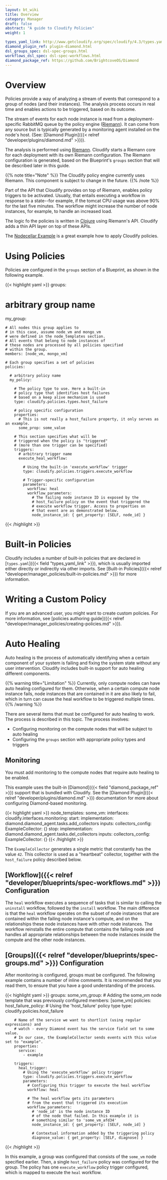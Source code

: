 ```yaml
---
layout: bt_wiki
title: Overview
category: Manager
draft: false
abstract: "A guide to Cloudify Policies"
weight: 1

types_yaml_link: http://www.getcloudify.org/spec/cloudify/4.3/types.yaml
diamond_plugin_ref: plugin-diamond.html
dsl_groups_spec: dsl-spec-groups.html
workflows_dsl_spec: dsl-spec-workflows.html
diamond_package_ref: https://github.com/BrightcoveOS/Diamond
---
```


# Overview

Policies provide a way of analyzing a stream of events that correspond to a group of nodes (and their instances).
The analysis process occurs in real time and enables actions to be triggered, based on its outcome.

The stream of events for each node instance is read from a deployment-specific RabbitMQ queue by the policy engine ([Riemann](http://riemann.io/)). It can come from any source but is typically generated by a monitoring agent installed on the node's host. (See: [Diamond Plugin]({{< relref "developer/plugins/diamond.md" >}})).

The analysis is performed using [Riemann](http://riemann.io/). Cloudify starts a Riemann core for each deployment with its own Riemann configuration. The Riemann configuration is generated, based on the Blueprint's `groups` section that will be described later in this guide.

{{% note title="Note" %}}
The Cloudify policy engine currently uses Riemann. This component is subject to change in the future.
{{% /note %}}

Part of the API that Cloudify provides on top of Riemann, enables policy triggers to be activated. Usually, that entails executing a workflow in response to a state--for example, if the tomcat CPU usage was above 90% for the last five minutes.
The workflow might increase the number of node instances, for example, to handle an increased load.

The logic fo the policies is written in [Clojure](http://clojure.org/) using Riemann's API. Cloudify adds a thin API layer on top of these APIs.

The [Nodecellar Example](https://github.com/cloudify-examples/nodecellar-auto-scale-auto-heal-blueprint) is a great example how to apply Cloudify policies.

# Using Policies

Policies are configured in the `groups` section of a Blueprint, as shown in the following example.

{{< highlight  yaml  >}}
groups:
  # arbitrary group name
  my_group:

    # All nodes this group applies to
    # in this case, assume node_vm and mongo_vm
    # were defined in the node_templates section.
    # All events that belong to node instances of
    # these nodes are processed by all policies specified
    # within the group.
    members: [node_vm, mongo_vm]

    # Each group specifies a set of policies
    policies:

      # arbitrary policy name
      my_policy:

        # The policy type to use. Here a built-in 
        # policy type that identifies host failures 
        # based on a keep alive mechanism is used
        type: cloudify.policies.types.host_failure

        # policy specific configuration
        properties:
          # This is not really a host_failure property, it only serves as an example.
          some_prop: some_value

        # This section specifies what will be
        # triggered when the policy is "triggered"
        # (more than one trigger can be specified)
        triggers:
          # arbitrary trigger name
          execute_heal_workflow:

            # Using the built-in 'execute_workflow' trigger
            type: cloudify.policies.triggers.execute_workflow

            # Trigger-specific configuration
            parameters:
              workflow: heal
              workflow_parameters:
                # The failing node instance ID is exposed by the
                # host_failure policy on the event that triggered the
                # execute workflow trigger. Access to properties on
                # that event are as demonstrated below.
                node_instance_id: { get_property: [SELF, node_id] }

{{< /highlight >}}

# Built-in Policies

Cloudify includes a number of built-in policies that are declared in [`types.yaml`]({{< field "types_yaml_link" >}}), which is usually imported either directly or indirectly via other imports. See [Built-in Policies]({{< relref "developer/manager_policies/built-in-policies.md" >}}) for more information.

# Writing a Custom Policy

If you are an advanced user, you might want to create custom policies. For more information, see [policies authoring guide]({{< relref "developer/manager_policies/creating-policies.md" >}}).

# Auto Healing

Auto healing is the process of automatically identifying when a certain component of your system is failing and fixing the system state without any user intervention. Cloudify includes built-in support for auto healing different components.

{{% warning title="Limitation" %}}
Currently, only compute nodes can have auto healing configured for them. Otherwise, when a certain compute node instance fails, node instances that are contained in it are also likely to fail, which in turn can cause the heal workflow to be triggered multiple times.
{{% /warning %}}

There are several items that must be configured for auto healing to work. The process is described in this topic. The process involves:

* Configuring monitoring on the compute nodes that will be subject to auto healing
* Configuring the `groups` section with appropriate policy types and triggers

## Monitoring

You must add monitoring to the compute nodes that require auto healing to be enabled.

This example uses the built-in [Diamond]({{< field "diamond_package_ref" >}}) support that is bundled with Cloudify. See the [Diamond Plugin]({{< relref "developer/plugins/diamond.md" >}}) documentation for more about configuring Diamond-based monitoring.

{{< highlight  yaml  >}}
node_templates:
  some_vm:
    interfaces:
      cloudify.interfaces.monitoring:
        start:
          implementation: diamond.diamond_agent.tasks.add_collectors
          inputs:
            collectors_config:
              ExampleCollector: {}
        stop:
          implementation: diamond.diamond_agent.tasks.del_collectors
          inputs:
            collectors_config:
              ExampleCollector: {}
{{< /highlight >}}

The `ExampleCollector` generates a single metric that constantly has the value `42`. This collector is used as a "heartbeat" collector, together with the `host_failure` policy described below.

## [Workflow]({{< relref "developer/blueprints/spec-workflows.md" >}}) Configuration

The `heal` workflow executes a sequence of tasks that is similar to calling the `uninstall` workflow, followed by the `install` workflow. The main difference is that the `heal` workflow operates on the subset of node instances that are contained within the failing node instance's compute, and on the relationships these node instances have with other node instances. The workflow reinstalls the entire compute that contains the failing node and handles all appropriate relationships between the node instances inside the compute and the other node instances.

## [Groups]({{< relref "developer/blueprints/spec-groups.md" >}}) Configuration

After monitoring is configured, groups must be configured. The following example contains a number of inline comments. It is recommended that you read them, to ensure that you have a good understanding of the process.

{{< highlight  yaml  >}}
groups:
  some_vm_group:
    # Adding the some_vm node template that was previously configured
    members: [some_vm]
    policies:
      host_failure_policy:
        # Using the 'host_failure' policy type
        type: cloudify.policies.host_failure

        # Name of the service we want to shortlist (using regular expressions) and
        # watch - every Diamond event has the service field set to some value.
        # In our case, the ExampleCollector sends events with this value set to "example".
        properties:
          service:
            - example

        triggers:
          heal_trigger:
            # Using the 'execute_workflow' policy trigger
            type: cloudify.policies.triggers.execute_workflow
            parameters:
              # Configuring this trigger to execute the heal workflow
              workflow: heal

              # The heal workflow gets its parameters 
              # from the event that triggered its execution              
              workflow_parameters:
                # 'node_id' is the node instance ID
                # of the node that failed. In this example it is
                # something similar to 'some_vm_afd34'
                node_instance_id: { get_property: [SELF, node_id] }

                # Contextual information added by the triggering policy
                diagnose_value: { get_property: [SELF, diagnose] }
{{< /highlight >}}

In this example, a group was configured that consists of the `some_vm` node specified earlier. Then, a single `host_failure` policy was configured for the group. The policy has one `execute_workflow` policy trigger configured, which is mapped to execute the `heal` workflow.




